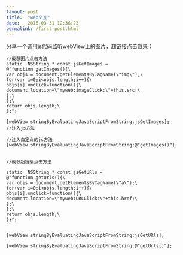 ```yaml
---
layout: post
title:  "web交互"
date:   2016-03-31 12:36:23
permalink: /first-post.html
---
```


分享一个调用js代码监听webView上的图片，超链接点击效果：

	//截获图片点击方法
    static  NSString * const jsGetImages =
    @"function getImages(){\
    var objs = document.getElementsByTagName(\"img\");\
    for(var i=0;i<objs.length;i++){\
    objs[i].onclick=function(){\
    document.location=\"myweb:imageClick:\"+this.src;\
    };\
    };\
    return objs.length;\
    };";

    [webView stringByEvaluatingJavaScriptFromString:jsGetImages];
    //注入js方法

    //注入自定义的js方法
    [webView stringByEvaluatingJavaScriptFromString:@"getImages()"];


    //截获超链接点击方法

    static  NSString * const jsGetURls =
    @"function getUrls(){\
    var objs = document.getElementsByTagName(\"a\");\
    for(var i=0;i<objs.length;i++){\
    objs[i].onclick=function(){\
    document.location=\"myweb:URLClick:\"+this.href;\
    };\
    };\
    return objs.length;\
    };";


    [webView stringByEvaluatingJavaScriptFromString:jsGetURls];

    [webView stringByEvaluatingJavaScriptFromString:@"getUrls()"];
